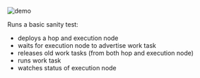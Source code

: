 ![demo](https://media4.giphy.com/media/l3Gfm4A7HSdLhGr9Ah/giphy.gif)

Runs a basic sanity test:
* deploys a hop and execution node
* waits for execution node to advertise work task
* releases old work tasks (from both hop and execution node)
* runs work task
* watches status of execution node
